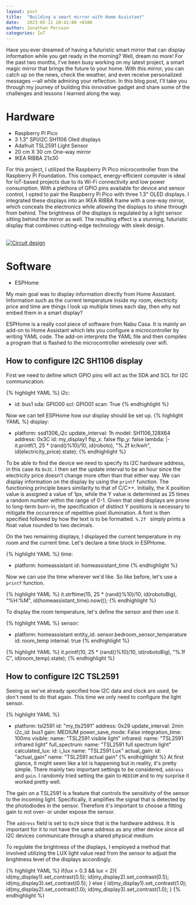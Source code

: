 ```yaml
---
layout: post
title:  "Building a smart mirror with Home Assistant"
date:   2023-05-11 20:41:00 +0100
author: Jonathan Persson
categories: IoT
---
```


Have you ever dreamed of having a futuristic smart mirror that can display information while you get ready in the morning? Well, dream no more! For the past two months, I've been busy working on my latest project, a smart magic mirror that brings the future to your home. With this mirror, you can catch up on the news, check the weather, and even receive personalized messages —all while admiring your reflection. In this blog post, I'll take you through my journey of building this innovative gadget and share some of the challenges and lessons I learned along the way.

# Hardware

* Raspberry Pi Pico
* 3 1.3" SPI/I2C SH1106 Oled displays
* Adafruit TSL2591 Light Sensor
* 20 cm X 30 cm One-way mirror
* IKEA RIBBA 21x30

For this project, I utilized the Raspberry Pi Pico microcontroller from the Raspberry Pi Foundation. This compact, energy-efficient computer is ideal for IoT-based projects due to its Wi-Fi connectivity and low power consumption. With a plethora of GPIO pins available for device and sensor control, I opted to pair the Raspberry Pi Pico with three 1.3" OLED displays. I integrated these displays into an IKEA RIBBA frame with a one-way mirror, which conceals the electronics while allowing the displays to shine through from behind. The brightness of the displays is regulated by a light sensor sitting behind the mirror as well. The resulting effect is a stunning, futuristic display that combines cutting-edge technology with sleek design.

<br>
<a href="{{ site.baseurl }}/assets/2023-05-11/circuitDesign.png">
    <img 
        src="{{ site.baseurl }}/assets/2023-05-11/circuitDesign.png" 
        alt="Circuit design"
    >
</a>
<br>

# Software

* ESPHome

My main goal was to display information directly from Home Assistant. Information such as the current temperature inside my room, electricity price and time are things I look up multiple times each day, then why not embed them in a smart display?

ESPHome is a really cool piece of software from Nabu Casa. It is mainly an add-on to Home Assistant which lets you configure a microcontroller by writing YAML code. The add-on interprets the YAML file and then compiles a program that is flashed to the microcontroller wirelessly over wifi.

## How to configure I2C SH1106 display

First we need to define which GPIO pins will act as the SDA and SCL for I2C communication.

{% highlight YAML %}
i2c:
  - id: bus1
    sda: GPIO00
    scl: GPIO01
    scan: True
{% endhighlight %}

Now we can tell ESPHome how our display should be set up.
{% highlight YAML %}
display:
  - platform: ssd1306_i2c
    update_interval: 1h
    model: SH1106_128X64
    address: 0x3C
    id: my_display1
    flip_x: false
    flip_y: false
    lambda: |-
      it.printf(1, 25 * (rand()%10)/10, id(roboto), "%.2f kr/kwh", id(electricity_price).state);
{% endhighlight %}

To be able to find the device we need to specify its I2C hardware address, in this case its `0x3C`. I then set the update interval to be an hour since the electricity price doesn't change more often than that either way. We can display information on the display by using the `printf` function. The functioning principle bears similarity to that of C/C++. Initially, the X position value is assigned a value of 1px, while the Y value is determined as 25 times a random number within the range of 0-1. Given that oled displays are prone to long-term burn-in, the specification of distinct Y positions is necessary to mitigate the occurrence of repetitive pixel illumination. A font is then specified followed by how the text is to be formatted. `%.2f ` simply prints a float value rounded to two decimals.

On the two remaining displays, I displayed the current temperature in my room and the current time. Let's declare a time block in ESPHome.

{% highlight YAML %}
time:
  - platform: homeassistant
    id: homeassistant_time
{% endhighlight %}

Now we can use the time wherever we'd like. So like before, let's use a `printf` function.

{% highlight YAML %}
it.strftime(15, 25 * (rand()%10)/10, id(robotoBig), "%H:%M", id(homeassistant_time).now());
{% endhighlight %}

To display the room temperature, let's define the sensor and then use it.

{% highlight YAML %}
sensor:
  - platform: homeassistant
    entity_id: sensor.bedroom_sensor_temperature
    id: room_temp
    internal: true
{% endhighlight %}

{% highlight YAML %}
it.printf(10, 25 * (rand()%10)/10, id(robotoBig), "%.1f C", id(room_temp).state);
{% endhighlight %}

## How to configure I2C TSL2591

Seeing as we've already specified how I2C data and clock are used, be don't need to do that again. This time we only need to configure the light sensor.

{% highlight YAML %}
- platform: tsl2591
    id: "my_tls2591"
    address: 0x29
    update_interval: 2min
    i2c_id: bus1
    gain: MEDIUM
    power_save_mode: False
    integration_time: 100ms
    visible:
      name: "TSL2591 visible light"
    infrared:
      name: "TSL2591 infrared light"
    full_spectrum:
      name: "TSL2591 full spectrum light"
    calculated_lux:
      id: i_lux
      name: "TSL2591 Lux"
    actual_gain:
      id: "actual_gain"
      name: "TSL2591 actual gain"
{% endhighlight %}
At first glance, it might seem like a lot is happening but in reality, it's pretty simple. There mainly two important settings to be considered, `address` and `gain`.
I randomly tried setting the gain to `MEDIUM` and to my surprise it worked pretty well. 

The gain on a TSL2591 is a feature that controls the sensitivity of the sensor to the incoming light. Specifically, it amplifies the signal that is detected by the photodiodes in the sensor. Therefore it's important to choose a fitting gain to not over- or under expose the sensor.

The `address` field is set to `0x29` since that is the hardware address. It is important for it to not have the same address as any other device since all I2C devices communicate through a shared physical medium.

To regulate the brightness of the displays, I employed a method that involved utilizing the LUX light value read from the sensor to adjust the brightness level of the displays accordingly.

{% highlight YAML %}
if(lux > 0.3 && lux < 2){
    id(my_display1).set_contrast(0.5);
    id(my_display2).set_contrast(0.5);
    id(my_display3).set_contrast(0.5);
} else {
    id(my_display1).set_contrast(1.0);
    id(my_display2).set_contrast(1.0);
    id(my_display3).set_contrast(1.0);
}
{% endhighlight %}